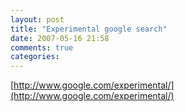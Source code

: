```yaml
---
layout: post
title: "Experimental google search"
date: 2007-05-16 21:58
comments: true
categories: 
---
```


[http://www.google.com/experimental/](http://www.google.com/experimental/)

